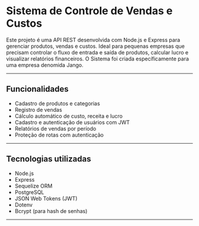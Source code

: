 # Sistema de Controle de Vendas e Custos

Este projeto é uma API REST desenvolvida com Node.js e Express para gerenciar produtos, vendas e custos. Ideal para pequenas empresas que precisam controlar o fluxo de entrada e saída de produtos, calcular lucro e visualizar relatórios financeiros. O Sistema foi criada específicamente para uma empresa denomida Jango.

---

## Funcionalidades

- Cadastro de produtos e categorias
- Registro de vendas
- Cálculo automático de custo, receita e lucro
- Cadastro e autenticação de usuários com JWT
- Relatórios de vendas por período
- Proteção de rotas com autenticação

---

## Tecnologias utilizadas

- Node.js
- Express
- Sequelize ORM
- PostgreSQL
- JSON Web Tokens (JWT)
- Dotenv
- Bcrypt (para hash de senhas)

---

